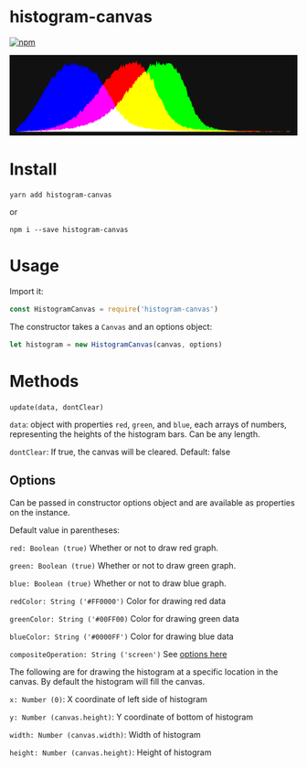 # histogram-canvas

[![npm](https://img.shields.io/npm/v/histogram-canvas.svg?style=flat-square)](https://www.npmjs.com/package/histogram-canvas)

![Preview Image](https://raw.githubusercontent.com/stephentuso/histogram-canvas/master/preview.png)

# Install

```
yarn add histogram-canvas
```

or

```
npm i --save histogram-canvas
```

# Usage

Import it:

```javascript
const HistogramCanvas = require('histogram-canvas')
```

The constructor takes a `Canvas` and an options object:

```javascript
let histogram = new HistogramCanvas(canvas, options)
```

# Methods

`update(data, dontClear)`

`data`: object with properties `red`, `green`, and `blue`, each arrays of numbers, representing the heights of the histogram bars. Can be any length.

`dontClear`: If true, the canvas will be cleared. Default: false

## Options

Can be passed in constructor options object and are available as properties on the instance.

Default value in parentheses:

`red: Boolean (true)` Whether or not to draw red graph.

`green: Boolean (true)` Whether or not to draw green graph.

`blue: Boolean (true)` Whether or not to draw blue graph.

`redColor: String ('#FF0000')` Color for drawing red data

`greenColor: String ('#00FF00)` Color for drawing green data

`blueColor: String ('#0000FF')` Color for drawing blue data

`compositeOperation: String ('screen')` See [options here](https://developer.mozilla.org/en-US/docs/Web/API/CanvasRenderingContext2D/globalCompositeOperation)

The following are for drawing the histogram at a specific location in the canvas. By default the histogram will fill the canvas.

`x: Number (0)`: X coordinate of left side of histogram

`y: Number (canvas.height)`: Y coordinate of bottom of histogram

`width: Number (canvas.width)`: Width of histogram

`height: Number (canvas.height)`: Height of histogram
